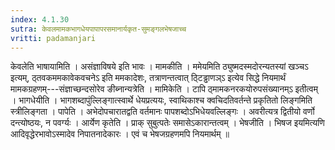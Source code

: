 ```yaml
---
index: 4.1.30
sutra: केवलमामकभागधेयपापापरसमानार्यकृत-सुमङ्गलभेषजाच्च
vritti: padamanjari
---
```


 केवलेति भाषायामिति । असंज्ञाविषये इति भावः । मामकीति । ममेयमिति ठ्युष्मदस्मदोरन्यतस्यां खञ्चऽ इत्यम्, ठ्तवकममकावेकवचनेऽ इति ममकादेशः, तत्राणन्तत्वात् ठ्टिड्ढाणञ्ऽ इत्येव सिद्धे नियमार्थं मामकग्रहणम्---संज्ञाच्छन्दसोरेव ङीब्नान्यत्रेति । मामिकेति । टापि ठ्मामकनरकयोरुपसंख्यानम्ऽ इतीत्वम् । भागधेयीति । भागशब्दापुंल्लिङ्गात्स्वार्थे धेयप्रत्ययः, स्वाथिकाश्च क्वचिदतिवर्तन्ते प्रकृतितो लिङ्गमिति स्त्रीलिङ्गता । पापेति । अभेदोपचारातद्वति वर्तमानः पापशब्दोऽभिधेयवल्लिङ्गः । अवरीत्यत्र द्वितीयो वर्णो दन्त्योष्ठयः, न पवर्ग्यः । आर्येण कृतेति । प्राक् सुबुत्पतेः समासेऽकारान्तत्वम् । भेषजीति । भिषज इयमित्यणि आदिवृद्धेरभावोऽस्मादेव निपातनादेकारः । एवं च भेषजग्रहणमपि नियमार्थम् ॥